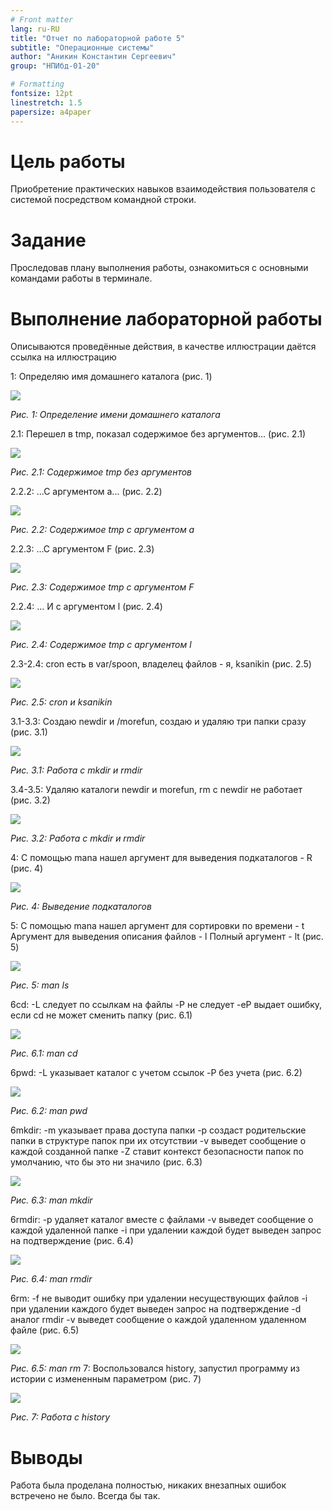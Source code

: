 ```yaml
---
# Front matter
lang: ru-RU
title: "Отчет по лабораторной работе 5"
subtitle: "Операционные системы"
author: "Аникин Константин Сергеевич"
group: "НПИбд-01-20"

# Formatting
fontsize: 12pt
linestretch: 1.5
papersize: a4paper
---
```


# Цель работы

Приобретение практических навыков взаимодействия пользователя с системой
посредством командной строки.

# Задание

Проследовав плану выполнения работы, ознакомиться с основными командами работы в терминале.


# Выполнение лабораторной работы

Описываются проведённые действия, в качестве иллюстрации даётся ссылка на иллюстрацию

1: Определяю имя домашнего каталога (рис. 1)

![](1.png)

*Рис. 1: Определение имени домашнего каталога*

2.1: Перешел в tmp, показал содержимое без аргументов... (рис. 2.1)

![](2.1.png)

*Рис. 2.1: Содержимое tmp без аргументов*

2.2.2: ...С аргументом a... (рис. 2.2)

![](2.2.png)

*Рис. 2.2: Содержимое tmp с аргументом a*

2.2.3: ...С аргументом F (рис. 2.3)

![](2.3.png)

*Рис. 2.3: Содержимое tmp с аргументом F*

2.2.4: ... И с аргументом l (рис. 2.4)

![](2.4.png)

*Рис. 2.4: Содержимое tmp с аргументом l*

2.3-2.4: cron есть в var/spoon, владелец файлов - я, ksanikin (рис. 2.5)

![](2.5.png)

*Рис. 2.5: cron и ksanikin*

3.1-3.3: Создаю newdir и /morefun, создаю и удаляю три папки сразу (рис. 3.1)

![](3.1.png)

*Рис. 3.1: Работа с mkdir и rmdir*

3.4-3.5: Удаляю каталоги newdir и morefun, rm с newdir не работает (рис. 3.2)

![](3.2.png)

*Рис. 3.2: Работа с mkdir и rmdir*

4: С помощью mana нашел аргумент для выведения подкаталогов - R (рис. 4)

![](4.1.png) 

*Рис. 4: Выведение подкаталогов*

5: С помощью mana нашел аргумент для сортировки по времени - t
Аргумент для выведения описания файлов - l
Полный аргумент - lt (рис. 5)

![](5.1.png)

*Рис. 5: man ls*

6cd: -L следует по ссылкам на файлы
-P не следует
-eP выдает ошибку, если cd не может сменить папку (рис. 6.1)

![](6.1.png)

*Рис. 6.1: man cd*

6pwd: -L указывает каталог с учетом ссылок
-P без учета (рис. 6.2)

![](6.2.png)

*Рис. 6.2: man pwd*

6mkdir: -m указывает права доступа папки
-p создаст родительские папки в структуре папок при их отсутствии
-v выведет сообщение о каждой созданной папке
-Z ставит контекст безопасности папок по умолчанию, что бы это ни значило (рис. 6.3)

![](6.3.png) 

*Рис. 6.3: man mkdir*

6rmdir: -p удаляет каталог вместе с файлами
-v выведет сообщение о каждой удаленной папке
-i при удалении каждой будет выведен запрос на подтверждение (рис. 6.4)

![](6.4.png)

*Рис. 6.4: man rmdir*

6rm: -f не выводит ошибку при удалении несуществующих файлов
-i при удалении каждого будет выведен запрос на подтверждение
-d аналог rmdir
-v выведет сообщение о каждой удаленном удаленном файле (рис. 6.5)

![](6.5.png)

*Рис. 6.5: man rm*
7: Воспользовался history, 
запустил программу из истории с измененным параметром (рис. 7)

![](7.png)

*Рис. 7: Работа с history*

# Выводы

Работа была проделана полностью, никаких внезапных ошибок встречено не было. Всегда бы так.
